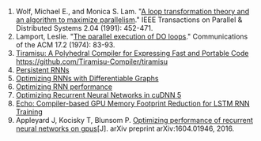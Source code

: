 1. Wolf, Michael E., and Monica S. Lam. "[A loop transformation theory and an algorithm to maximize parallelism](https://homes.luddy.indiana.edu/achauhan/Teaching/B629/2006-Fall/CourseMaterial/1991-tpds-wolf-unimodular.pdf)." IEEE Transactions on Parallel & Distributed Systems 2.04 (1991): 452-471.
1. Lamport, Leslie. "[The parallel execution of DO loops](https://www.microsoft.com/en-us/research/publication/2016/12/The-Parallel-Execution-of-DO-Loops.pdf)." Communications of the ACM 17.2 (1974): 83-93.
1. [Tiramisu: A Polyhedral Compiler for Expressing Fast and Portable Code](https://arxiv.org/abs/1804.10694) https://github.com/Tiramisu-Compiler/tiramisu
1. [Persistent RNNs](https://svail.github.io/persistent_rnns/)
1. [Optimizing RNNs with Differentiable Graphs](http://svail.github.io/diff_graphs/)
1. [Optimizing RNN performance](http://svail.github.io/rnn_perf/)
1. [Optimizing Recurrent Neural Networks in cuDNN 5](https://developer.nvidia.com/blog/optimizing-recurrent-neural-networks-cudnn-5/)
1. [Echo: Compiler-based GPU Memory Footprint Reduction for LSTM RNN Training](https://ieeexplore.ieee.org/abstract/document/9138914)
1. Appleyard J, Kocisky T, Blunsom P. [Optimizing performance of recurrent neural networks on gpus](https://scholar.google.com/scholar?hl=zh-CN&as_sdt=0%2C5&q=optimizing+RNN+performance+on+GPU&btnG=)[J]. arXiv preprint arXiv:1604.01946, 2016.